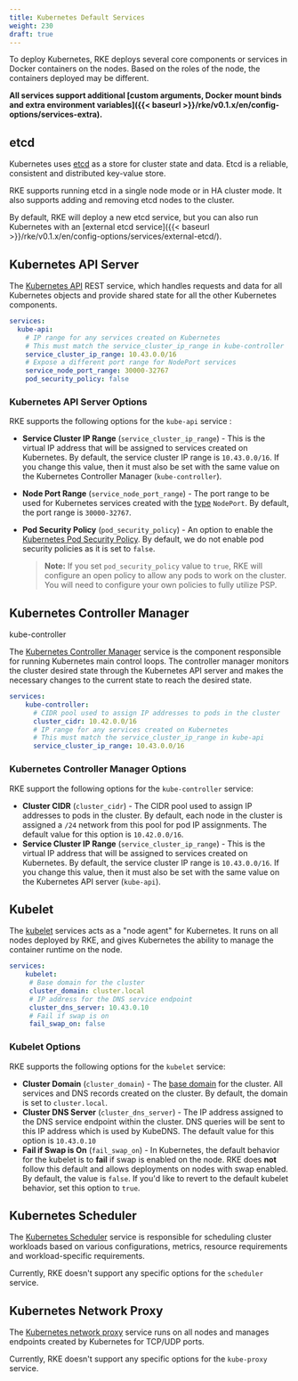 ```yaml
---
title: Kubernetes Default Services
weight: 230
draft: true
---
```


To deploy Kubernetes, RKE deploys several core components or services in Docker containers on the nodes. Based on the roles of the node, the containers deployed may be different.

**All services support additional [custom arguments, Docker mount binds and extra environment variables]({{< baseurl >}}/rke/v0.1.x/en/config-options/services-extra).**

## etcd

Kubernetes uses [etcd](https://github.com/coreos/etcd/blob/master/Documentation/docs.md) as a store for cluster state and data. Etcd is a reliable, consistent and distributed key-value store.

RKE supports running etcd in a single node mode or in HA cluster mode. It also supports adding and removing etcd nodes to the cluster.

By default, RKE will deploy a new etcd service, but you can also run Kubernetes with an [external etcd service]({{< baseurl >}}/rke/v0.1.x/en/config-options/services/external-etcd/).

## Kubernetes API Server

The [Kubernetes API](https://kubernetes.io/docs/reference/command-line-tools-reference/kube-apiserver/) REST service, which handles requests and data for all Kubernetes objects and provide shared state for all the other Kubernetes components.

```yaml
services:
  kube-api:
    # IP range for any services created on Kubernetes
    # This must match the service_cluster_ip_range in kube-controller
    service_cluster_ip_range: 10.43.0.0/16
    # Expose a different port range for NodePort services
    service_node_port_range: 30000-32767    
    pod_security_policy: false
```

### Kubernetes API Server Options

RKE supports the following options for the `kube-api` service :

- **Service Cluster IP Range** (`service_cluster_ip_range`) - This is the virtual IP address that will be assigned to services created on Kubernetes. By default, the service cluster IP range is `10.43.0.0/16`. If you change this value, then it must also be set with the same value on the Kubernetes Controller Manager (`kube-controller`).
- **Node Port Range** (`service_node_port_range`) - The port range to be used for Kubernetes services created with the [type](https://kubernetes.io/docs/concepts/services-networking/service/#publishing-services-service-types) `NodePort`. By default, the port range is `30000-32767`.
- **Pod Security Policy** (`pod_security_policy`) - An option to enable the [Kubernetes Pod Security Policy](https://kubernetes.io/docs/concepts/policy/pod-security-policy/). By default, we do not enable pod security policies as it is set to `false`.

    > **Note:** If you set `pod_security_policy` value to `true`, RKE will configure an  open policy to allow any pods to work on the cluster. You will need to configure your own policies to fully utilize PSP.

## Kubernetes Controller Manager

 kube-controller

The [Kubernetes Controller Manager](https://kubernetes.io/docs/reference/command-line-tools-reference/kube-controller-manager/) service is the component responsible for running Kubernetes main control loops. The controller manager monitors the cluster desired state through the Kubernetes API server and makes the necessary changes to the current state to reach the desired state.

```yaml
services:
    kube-controller:
      # CIDR pool used to assign IP addresses to pods in the cluster
      cluster_cidr: 10.42.0.0/16
      # IP range for any services created on Kubernetes
      # This must match the service_cluster_ip_range in kube-api
      service_cluster_ip_range: 10.43.0.0/16
```

### Kubernetes Controller Manager Options

RKE support the following options for the `kube-controller` service:

- **Cluster CIDR** (`cluster_cidr`) - The CIDR pool used to assign IP addresses to pods in the cluster. By default, each node in the cluster is assigned a `/24` network from this pool for pod IP assignments. The default value for this option is `10.42.0.0/16`.
- **Service Cluster IP Range** (`service_cluster_ip_range`) - This is the virtual IP address that will be assigned to services created on Kubernetes. By default, the service cluster IP range is `10.43.0.0/16`. If you change this value, then it must also be set with the same value on the Kubernetes API server (`kube-api`).

## Kubelet

The [kubelet](https://kubernetes.io/docs/reference/command-line-tools-reference/kubelet/) services acts as a "node agent" for Kubernetes. It runs on all nodes deployed by RKE, and gives Kubernetes the ability to manage the container runtime on the node.

```yaml
services:
    kubelet:
     # Base domain for the cluster
     cluster_domain: cluster.local
     # IP address for the DNS service endpoint
     cluster_dns_server: 10.43.0.10
     # Fail if swap is on
     fail_swap_on: false
```

### Kubelet Options

RKE supports the following options for the `kubelet` service:

- **Cluster Domain** (`cluster_domain`) - The [base domain](https://kubernetes.io/docs/concepts/services-networking/dns-pod-service/) for the cluster. All services and DNS records created on the cluster. By default, the domain is set to `cluster.local`.
- **Cluster DNS Server** (`cluster_dns_server`) - The IP address assigned to the DNS service endpoint within the cluster. DNS queries will be sent to this IP address which is used by KubeDNS. The default value for this option is `10.43.0.10`
- **Fail if Swap is On** (`fail_swap_on`) - In Kubernetes, the default behavior for the kubelet is to **fail** if swap is enabled on the node. RKE does **not** follow this default and allows deployments on nodes with swap enabled. By default, the value is `false`. If you'd like to revert to the default kubelet behavior, set this option to `true`.  

## Kubernetes Scheduler

The [Kubernetes Scheduler](https://kubernetes.io/docs/reference/command-line-tools-reference/kube-scheduler/) service is responsible for scheduling cluster workloads based on various configurations, metrics, resource requirements and workload-specific requirements.

Currently, RKE doesn't support any specific options for the `scheduler` service.

## Kubernetes Network Proxy
The [Kubernetes network proxy](https://kubernetes.io/docs/reference/command-line-tools-reference/kube-proxy/) service runs on all nodes and manages endpoints created by Kubernetes for TCP/UDP ports.

Currently, RKE doesn't support any specific options for the `kube-proxy` service.
